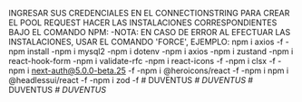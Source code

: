 INGRESAR SUS CREDENCIALES EN EL CONNECTIONSTRING PARA CREAR EL POOL REQUEST
HACER LAS INSTALACIONES CORRESPONDIENTES BAJO EL COMANDO NPM:
-NOTA: EN CASO DE ERROR AL EFECTUAR LAS INSTALACIONES, USAR EL COMANDO 'FORCE', EJEMPLO: npm i axios -f
-npm install
-npm i mysql2
-npm i dotenv
-npm i axios
-npm i zustand
-npm i react-hook-form
-npm i validate-rfc
-npm i react-icons -f
-npm i clsx -f
-npm i next-auth@5.0.0-beta.25 -f
-npm i @heroicons/react -f
-npm i npm i @headlessui/react -f
-npm i zod -f
#   D U V E N T U S _  
 #   D U V E N T U S _  
 #   D U V E N T U S _  
 #   D U V E N T U S _  
 